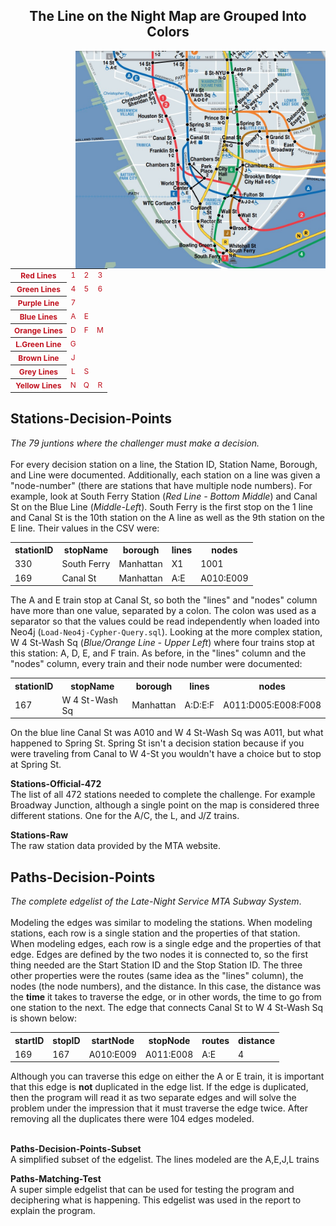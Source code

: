 <div>
    <h2 align='center'> The Line on the Night Map are Grouped Into Colors </h2>
</div>

<img align='right' width='400' style="float:right;" src="https://raw.githubusercontent.com/Williamdst/Capstone-2/main/Images/0007.MTA-Night.jpg" />

<div style="text-align:center;margin:0;font-size:12px;color:#c1121f" align='center'>
    <table>
    <tr>
        <th>Red Lines</th>
        <td>1</td>
        <td>2</td>
        <td>3</td>
    </tr>
    <tr>
        <th>Green Lines</th>
        <td>4</td>
        <td>5</td>
        <td>6</td>
    </tr>
    <tr>
        <th>Purple Line</th>
        <td>7</td>
    </tr>
    <tr>
        <th>Blue Lines</th>
        <td>A</td>
        <td>E</td>
    </tr>
    <tr>
        <th>Orange Lines</th>
        <td>D</td>
        <td>F</td>
        <td>M</td>
    </tr>
    <tr>
        <th>L.Green Line</th>
        <td>G</td>
    </tr>
     <tr>
        <th>Brown Line</th>
        <td>J</td>
    </tr>
     <tr>
        <th>Grey Lines</th>
        <td>L</td>
        <td>S</td>
    </tr>
    <tr>
        <th>Yellow Lines</th>
        <td>N</td>
        <td>Q</td>
        <td>R</td>
    </tr>
</table>
</div>

<h2>Stations-Decision-Points</h2>
<i>The 79 juntions where the challenger must make a decision.</i> <br> </br>
For every decision station on a line, the Station ID, Station Name, Borough, and Line were documented. Additionally, each station on a line was given a "node-number" (there are stations that have multiple node numbers). For example, look at South Ferry Station (<i>Red Line - Bottom Middle</i>) and Canal St on the Blue Line (<i>Middle-Left</i>). South Ferry is the first stop on the 1 line and Canal St is the 10th station on the A line as well as the 9th station on the E line. Their values in the CSV were:
    <table>
        <tr>
            <th>stationID</th>
            <th>stopName</th>
            <th>borough</th>
            <th>lines</th>
            <th>nodes</th>
        </tr>
        <tr>
            <td>330</td>
            <td>South Ferry</td>
            <td>Manhattan</td>
            <td>X1</td>
            <td>1001</td>
        </tr>
        <tr>
            <td>169</td>
            <td>Canal St</td>
            <td>Manhattan</td>
            <td>A:E</td>
            <td>A010:E009</td>
        </tr>
    </table>
The A and E train stop at Canal St, so both the "lines" and "nodes" column have more than one value, separated by a colon. The colon was used as a separator so that the values could be read independently when loaded into Neo4j (<code>Load-Neo4j-Cypher-Query.sql</code>). Looking at the more complex station, W 4 St-Wash Sq (<i>Blue/Orange Line - Upper Left</i>) where four trains stop at this station: A, D, E, and F train. As before, in the "lines" column and the "nodes" column, every train and their node number were documented:
    <table>
        <tr>
            <th>stationID</th>
            <th>stopName</th>
            <th>borough</th>
            <th>lines</th>
            <th>nodes</th>
        </tr>
        <tr>
            <td>167</td>
            <td>W 4 St-Wash Sq</td>
            <td>Manhattan</td>
            <td>A:D:E:F</td>
            <td>A011:D005:E008:F008</td>
        </tr>
    </table>
On the blue line Canal St was A010 and W 4 St-Wash Sq was A011, but what happened to Spring St. Spring St isn't a decision station because if you were traveling from Canal to W 4-St you wouldn't have a choice but to stop at Spring St.

<b>Stations-Official-472</b> <br />
The list of all 472 stations needed to complete the challenge. For example Broadway Junction, although a single point on the map is considered three different stations. One for the A/C, the L, and J/Z trains. 

<b>Stations-Raw</b><br />
The raw station data provided by the MTA website.



<h2>Paths-Decision-Points</h2>
<i>The complete edgelist of the Late-Night Service MTA Subway System</i>. <br> </br>
Modeling the edges was similar to modeling the stations. When modeling stations, each row is a single station and the properties of that station. When modeling edges, each row is a single edge and the properties of that edge. Edges are defined by the two nodes it is connected to, so the first thing needed are the Start Station ID and the Stop Station ID. The three other properties were the routes (same idea as the "lines" column), the nodes (the node numbers), and the distance. In this case, the distance was the <b>time</b> it takes to traverse the edge, or in other words, the time to go from one station to the next. The edge that connects Canal St to W 4 St-Wash Sq is shown below:
 <table>
        <tr>
            <th>startID</th>
            <th>stopID</th>
            <th>startNode</th>
            <th>stopNode</th>
            <th>routes</th>
            <th>distance</th>
        </tr>
        <tr>
            <td>169</td>
            <td>167</td>
            <td>A010:E009</td>
            <td>A011:E008</td>
            <td>A:E</td>
            <td>4</td>
        </tr>
    </table>
Although you can traverse this edge on either the A or E train, it is important that this edge is <b>not</b> duplicated in the edge list. If the edge is duplicated, then the program will read it as two separate edges and will solve the problem under the impression that it must traverse the edge twice. After removing all the duplicates there were 104 edges modeled. <br></br>


<b>Paths-Decision-Points-Subset</b><br />
A simplified subset of the edgelist. The lines modeled are the A,E,J,L trains <br />

<b>Paths-Matching-Test</b><br />
A super simple edgelist that can be used for testing the program and deciphering what is happening. This edgelist was used in the report to explain the program.



